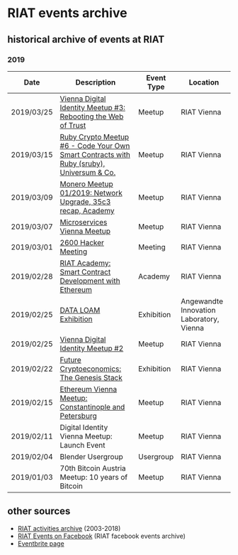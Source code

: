 [RIAT Events on Facebook]: https://www.facebook.com/pg/riat.ac.at/events/ "RIAT Events on Facebook"
[ICS (iCal) calendar]: https://calendar.google.com/calendar/ical/riat.at_nst52qhk2fca3u8dvhce8pepbg%40group.calendar.google.com/public/basic.ics "online subscription to events in the RIAT space: crypto, blockchain, DLT"
[RIAT website]: https://riat.ac.at
[RIAT activities archive]: https://riat.at/activities
[Eventbrite page]: https://www.eventbrite.com/o/riat-academy-10768509578 "RIAT academy eventbrite page"
[PDF overview & print event calendar]: https://github.com/parasew/riat-events/raw/master/assets/RIAT_program_PDF_calendar_2019.pdf
[events archive]: "https://github.com/parasew/riat-events/tree/master/archive"

# RIAT events archive

## historical archive of events at RIAT

### 2019
| Date       | Description                                                                                                                                                           | Event Type | Location                                 |
| ---------- | --------------------------------------------------------------------------------------------------------------------------------------------------------------------- | ---------- | ---------------------------------------- |
| 2019/03/25 | [Vienna Digital Identity Meetup #3: Rebooting the Web of Trust](https://www.meetup.com/de-DE/Vienna-Digital-Identity-Meetup/events/259683263/)                        | Meetup     | RIAT Vienna                              |
| 2019/03/15 | [Ruby Crypto Meetup #6 - Code Your Own Smart Contracts with Ruby (sruby), Universum & Co.](https://www.facebook.com/events/1988745191426912/)                         | Meetup     | RIAT Vienna                              |
| 2019/03/09 | [Monero Meetup 01/2019: Network Upgrade, 35c3 recap, Academy](https://www.facebook.com/events/2042824889349215/)                                                      | Meetup     | RIAT Vienna                              |
| 2019/03/07 | [Microservices Vienna Meetup](https://www.facebook.com/events/293328437951583/)                                                                                       | Meetup     | RIAT Vienna                              |
| 2019/03/01 | [2600 Hacker Meeting](https://www.facebook.com/events/306031676747864/)                                                                                               | Meeting    | RIAT Vienna                              |
| 2019/02/28 | [RIAT Academy: Smart Contract Development with Ethereum](https://www.facebook.com/events/319665308665747/)                                                            | Academy    | RIAT Vienna                              |
| 2019/02/25 | [DATA LOAM Exhibition](https://www.dieangewandte.at/jart/prj3/angewandte-2016/main.jart?rel=de&reserve-mode=active&content-id=1454062400291&artikel_id=1546414237711) | Exhibition | Angewandte Innovation Laboratory, Vienna |
| 2019/02/25 | [Vienna Digital Identity Meetup #2](https://www.facebook.com/events/239178996988956/)                                                                                 | Meetup     | RIAT Vienna                              |
| 2019/02/22 | [Future Cryptoeconomics: The Genesis Stack](https://web.facebook.com/events/1067229673468739/)                                                                        | Exhibition | RIAT Vienna                              |
| 2019/02/15 | [Ethereum Vienna Meetup: Constantinople and Petersburg](https://www.facebook.com/events/539687579870573/)                                                             | Meetup     | RIAT Vienna                              |
| 2019/02/11 | Digital Identity Vienna Meetup: Launch Event                                                                                                                          | Meetup     | RIAT Vienna                              |
| 2019/02/04 | Blender Usergroup                                                                                                                                                     | Usergroup  | RIAT Vienna                              |
| 2019/01/03 | 70th Bitcoin Austria Meetup: 10 years of Bitcoin                                                                                                                      | Meetup     | RIAT Vienna                              |



## other sources

* [RIAT activities archive] (2003-2018)
* [RIAT Events on Facebook] (RIAT facebook events archive)
* [Eventbrite page]
